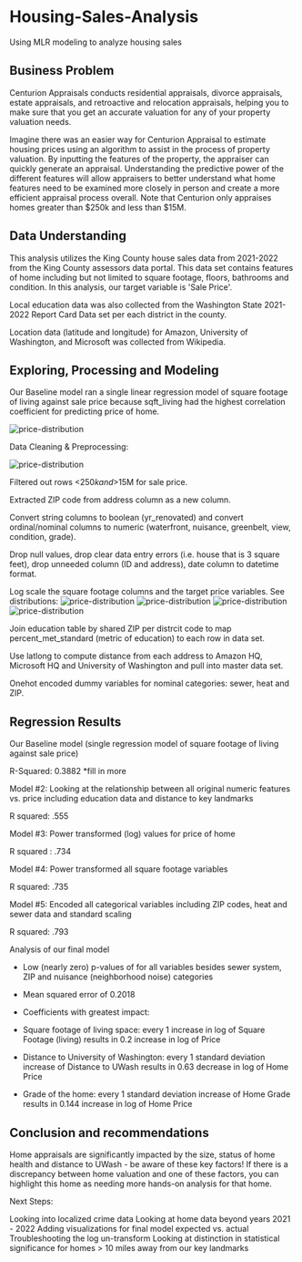 # Housing-Sales-Analysis

Using MLR modeling to analyze housing sales

## Business Problem

Centurion Appraisals conducts residential appraisals, divorce appraisals, estate appraisals, and retroactive and relocation appraisals, helping you to make sure that you get an accurate valuation for any of your property valuation needs.

Imagine there was an easier way for Centurion Appraisal to estimate housing prices using an algorithm to assist in the process of property valuation. By inputting the features of the property, the appraiser can quickly generate an appraisal. Understanding the predictive power of the different features will allow appraisers to better understand what home features need to be examined more closely in person and create a more efficient appraisal process overall. Note that Centurion only appraises homes greater than $250k and less than $15M.

## Data Understanding

This analysis utilizes the King County house sales data from 2021-2022 from the King County assessors data portal. This data set contains features of home including but not limited to square footage, floors, bathrooms and condition. In this analysis, our target variable is 'Sale Price'. 

Local education data was also collected from the Washington State 2021-2022 Report Card Data set per each district in the county. 

Location data (latitude and longitude) for Amazon, University of Washington, and Microsoft was collected from Wikipedia.


## Exploring, Processing and Modeling

Our Baseline model ran a single linear regression model of square footage of living against sale price because sqft_living had the highest correlation coefficient for predicting price of home.

![price-distribution](<imgs/Square Footage vs Price.png>)

Data Cleaning & Preprocessing:

![price-distribution](<imgs/Feature Distribution Pre Transformation.png>)

Filtered out rows <$250k and >$15M for sale price. 

Extracted ZIP code from address column as a new column. 

Convert string columns to boolean (yr_renovated) and convert ordinal/nominal columns to numeric (waterfront, nuisance, greenbelt, view, condition, grade). 

Drop null values, drop clear data entry errors (i.e. house that is 3 square feet), drop unneeded column (ID and address), date column to datetime format. 

Log scale the square footage columns and the target price variables. See distributions: 
![price-distribution](<imgs/Distribution of Sale Price.png>)
![price-distribution](<imgs/Distribution of Log Sale Price.png>)
![price-distribution](<imgs/Distribution of Square Footage.png>)
![price-distribution](<imgs/Distribution of Log Sq Footage.png>)

Join education table by shared ZIP per distrcit code to map percent_met_standard (metric of education) to each row in data set.

Use latlong to compute distance from each address to Amazon HQ, Microsoft HQ and University of Washington and pull into master data set. 

Onehot encoded dummy variables for nominal categories: sewer, heat and ZIP. 



## Regression Results

Our Baseline model (single regression model of square footage of living against sale price) 

R-Squared: 0.3882
*fill in more 

Model #2: Looking at the relationship between all original numeric features vs. price including education data and distance to key landmarks

R squared: .555

Model #3: Power transformed (log) values for price of home 

R squared :  .734

Model #4: Power transformed all square footage variables 

R squared: .735

Model #5: Encoded all categorical variables including ZIP codes, heat and sewer data and standard scaling

R squared: .793

Analysis of our final model
- Low (nearly zero) p-values of for all variables besides sewer system, ZIP and nuisance (neighborhood noise) categories

- Mean squared error of  0.2018

- Coefficients with greatest impact:

- Square footage of living space: every 1 increase in log of Square Footage (living) results in 0.2 increase in log of Price
- Distance to University of Washington: every 1 standard deviation increase of Distance to UWash results in  0.63 decrease in log of Home Price
- Grade of the home: every 1 standard deviation increase of Home Grade results in 0.144 increase in log of Home Price


## Conclusion and recommendations


Home appraisals are significantly impacted by the size, status of home health and distance to UWash - be aware of these key factors! If there is a discrepancy between home valuation and one of these factors, you can highlight this home as needing more hands-on analysis for that home.

Next Steps:

Looking into localized crime data 
Looking at home data beyond years 2021 - 2022
Adding visualizations for final model expected vs. actual
Troubleshooting the log un-transform
Looking at distinction in statistical significance for homes > 10 miles away from our key landmarks

